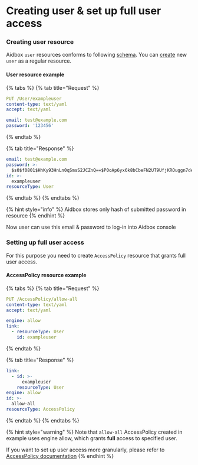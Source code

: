 # Creating user & set up full user access

### Creating user resource

Aidbox `user` resources conforms to following [schema](https://docs.aidbox.app/security-and-access-control-1/overview#user). You can [create](https://docs.aidbox.app/api-1/api/crud-1/fhir-and-aidbox-crud) new `user` as a regular resource.

#### User resource example

{% tabs %}
{% tab title="Request" %}
```yaml
PUT /User/exampleuser
content-type: text/yaml
accept: text/yaml

email: test@example.com
password: '123456'
```
{% endtab %}

{% tab title="Response" %}
```yaml
email: test@example.com
password: >-
  $s0$f0801$HhKy93HnLn0qSmsS2JCZnQ==$P0oAp6yx6k8bCbeFN2UT9UfjKROuggn7deLbX2Mpm2M=
id: >-
  exampleuser
resourceType: User
```
{% endtab %}
{% endtabs %}

{% hint style="info" %}
Aidbox stores only hash of submitted password in resource
{% endhint %}

Now user can use this email & password to log-in into Aidbox console

### Setting up full user access

For this purpose you need to create `AccessPolicy` resource that grants full user access.

#### AccessPolicy resource example

{% tabs %}
{% tab title="Request" %}
```yaml
PUT /AccessPolicy/allow-all
content-type: text/yaml
accept: text/yaml

engine: allow
link:
  - resourceType: User
    id: exampleuser
```
{% endtab %}

{% tab title="Response" %}
```yaml
link:
  - id: >-
      exampleuser
    resourceType: User
engine: allow
id: >-
  allow-all
resourceType: AccessPolicy
```
{% endtab %}
{% endtabs %}

{% hint style="warning" %}
Note that `allow-all` AccessPolicy created in example uses engine allow, which grants **full** access to specified user.

If you want to set up user access more granularly, please refer to [AccessPolicy documentation](../security/access-control.md)
{% endhint %}
